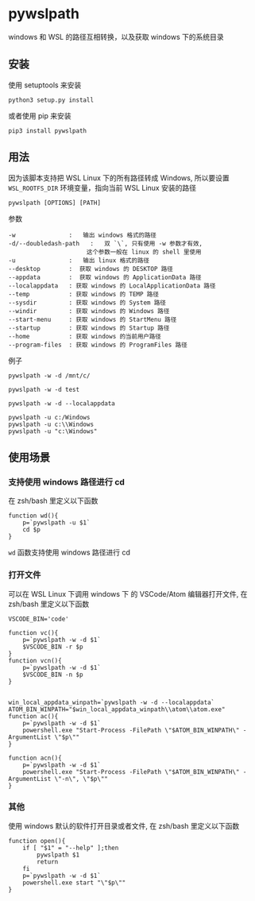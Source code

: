 # pywslpath
windows 和 WSL 的路径互相转换，以及获取 windows 下的系统目录

## 安装
使用 setuptools 来安装

```
python3 setup.py install
```

或者使用 pip 来安装

```
pip3 install pywslpath
```

## 用法
因为该脚本支持把 WSL Linux 下的所有路径转成 Windows,
所以要设置 `WSL_ROOTFS_DIR` 环境变量，指向当前 WSL Linux 安装的路径

```
pywslpath [OPTIONS] [PATH]
```

参数
```
-w               :   输出 windows 格式的路径
-d/--doubledash-path   :   双 `\`, 只有使用 -w 参数才有效,
                      这个参数一般在 linux 的 shell 里使用
-u               :   输出 linux 格式的路径
--desktop        :  获取 windows 的 DESKTOP 路径
--appdata        :  获取 windows 的 ApplicationData 路径
--localappdata   : 获取 windows 的 LocalApplicationData 路径
--temp           : 获取 windows 的 TEMP 路径
--sysdir         : 获取 windows 的 System 路径
--windir         : 获取 windows 的 Windows 路径
--start-menu     : 获取 windows 的 StartMenu 路径
--startup        : 获取 windows 的 Startup 路径
--home           : 获取 windows 的当前用户路径
--program-files  : 获取 windows 的 ProgramFiles 路径
```

例子
```
pywslpath -w -d /mnt/c/

pywslpath -w -d test

pywslpath -w -d --localappdata

pywslpath -u c:/Windows
pywslpath -u c:\\Windows
pywslpath -u "c:\Windows"
```

## 使用场景
### 支持使用 windows 路径进行 cd
在 zsh/bash 里定义以下函数
```
function wd(){
	p=`pywslpath -u $1`
	cd $p
}
```

`wd` 函数支持使用 windows 路径进行 cd


### 打开文件
可以在 WSL Linux 下调用 windows 下 的 VSCode/Atom 编辑器打开文件, 在 zsh/bash 里定义以下函数
```
VSCODE_BIN='code'

function vc(){
	p=`pywslpath -w -d $1`
	$VSCODE_BIN -r $p
}
function vcn(){
	p=`pywslpath -w -d $1`
	$VSCODE_BIN -n $p
}


win_local_appdata_winpath=`pywslpath -w -d --localappdata`
ATOM_BIN_WINPATH="$win_local_appdata_winpath\\atom\\atom.exe"
function ac(){
	p=`pywslpath -w -d $1`
	powershell.exe "Start-Process -FilePath \"$ATOM_BIN_WINPATH\" -ArgumentList \"$p\""
}

function acn(){
	p=`pywslpath -w -d $1`
	powershell.exe "Start-Process -FilePath \"$ATOM_BIN_WINPATH\" -ArgumentList \"-n\", \"$p\""
}
```

### 其他
使用 windows 默认的软件打开目录或者文件, 在 zsh/bash 里定义以下函数
```
function open(){
	if [ "$1" = "--help" ];then
		pywslpath $1
		return
	fi
	p=`pywslpath -w -d $1`
	powershell.exe start "\"$p\""
}
```
